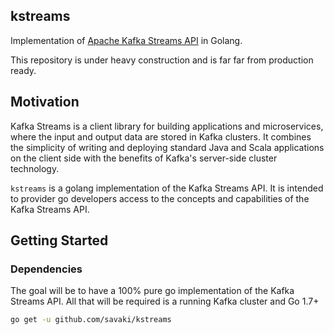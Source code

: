 kstreams
------

Implementation of [Apache Kafka Streams API](https://kafka.apache.org/documentation/streams/) in Golang.

This repository is under heavy construction and is far far from production ready.

## Motivation

Kafka Streams is a client library for building applications and microservices, 
where the input and output data are stored in Kafka clusters. It combines the 
simplicity of writing and deploying standard Java and Scala applications on the 
client side with the benefits of Kafka's server-side cluster technology.

```kstreams``` is a golang implementation of the Kafka Streams API.  It is intended
to provider go developers access to the concepts and capabilities of the Kafka Streams 
API. 

## Getting Started

### Dependencies

The goal will be to have a 100% pure go implementation of the Kafka Streams API.  All
that will be required is a running Kafka cluster and Go 1.7+

```bash
go get -u github.com/savaki/kstreams
``` 
